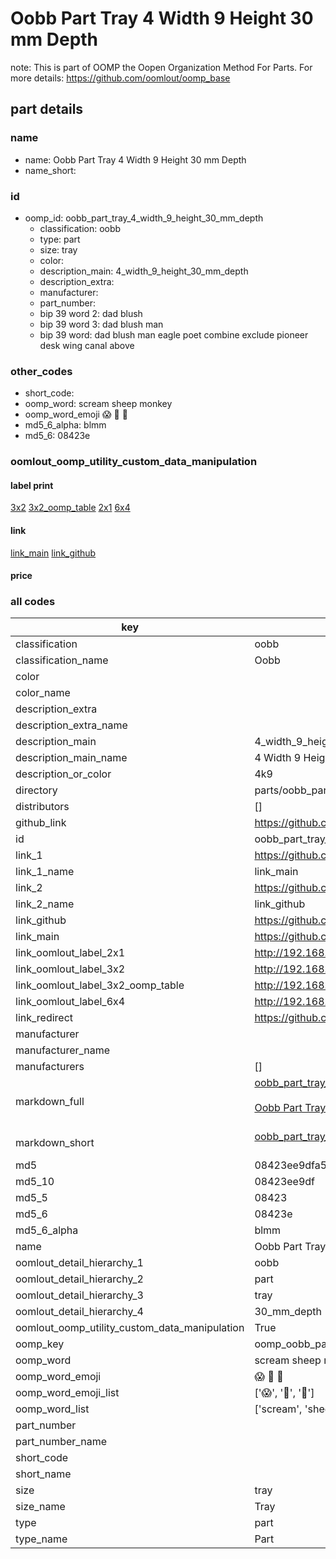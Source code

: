 # Oobb Part Tray 4 Width 9 Height 30 mm Depth  

note: This is part of OOMP the Oopen Organization Method For Parts. For more details: https://github.com/oomlout/oomp_base

##  part details
  







### name
* name: Oobb Part Tray 4 Width 9 Height 30 mm Depth
* name_short: 
### id
* oomp_id: oobb_part_tray_4_width_9_height_30_mm_depth
  * classification: oobb
  * type: part
  * size: tray
  * color: 
  * description_main: 4_width_9_height_30_mm_depth
  * description_extra: 
  * manufacturer: 
  * part_number: 
  * bip 39 word 2: dad blush
  * bip 39 word 3: dad blush man
  * bip 39 word: dad blush man eagle poet combine exclude pioneer desk wing canal above

### other_codes
* short_code: 
* oomp_word: scream sheep monkey
* oomp_word_emoji :scream: :sheep: :monkey:
* md5_6_alpha: blmm
* md5_6: 08423e






### oomlout_oomp_utility_custom_data_manipulation
#### label print
[3x2](http://192.168.1.245:1112/?label=oomp%20blmm)
[3x2_oomp_table](http://192.168.1.108:1112/?label=oomp%20blmm)
[2x1](http://192.168.1.242:1112/?label=oomp%20blmm)
[6x4](http://192.168.1.55:1112/?label=oomp%20blmm)    

#### link

[link_main](https://github.com/oomlout/oomlout_oomp_version_1_messy/tree/main/parts/oobb_part_tray_4_width_9_height_30_mm_depth) [link_github](https://github.com/oomlout/oomlout_oomp_version_1_messy/tree/main/parts/oobb_part_tray_4_width_9_height_30_mm_depth)                             

#### price







### all codes 
| key | value |  
| --- | --- |  
| classification | oobb |  
| classification_name | Oobb |  
| color |  |  
| color_name |  |  
| description_extra |  |  
| description_extra_name |  |  
| description_main | 4_width_9_height_30_mm_depth |  
| description_main_name | 4 Width 9 Height 30 mm Depth |  
| description_or_color | 4k9 |  
| directory | parts/oobb_part_tray_4_width_9_height_30_mm_depth |  
| distributors | [] |  
| github_link | https://github.com/oomlout/oomlout_oomp_part_src/tree/main/parts/oobb_part_tray_4_width_9_height_30_mm_depth |  
| id | oobb_part_tray_4_width_9_height_30_mm_depth |  
| link_1 | https://github.com/oomlout/oomlout_oomp_version_1_messy/tree/main/parts/oobb_part_tray_4_width_9_height_30_mm_depth |  
| link_1_name | link_main |  
| link_2 | https://github.com/oomlout/oomlout_oomp_version_1_messy/tree/main/parts/oobb_part_tray_4_width_9_height_30_mm_depth |  
| link_2_name | link_github |  
| link_github | https://github.com/oomlout/oomlout_oomp_version_1_messy/tree/main/parts/oobb_part_tray_4_width_9_height_30_mm_depth |  
| link_main | https://github.com/oomlout/oomlout_oomp_version_1_messy/tree/main/parts/oobb_part_tray_4_width_9_height_30_mm_depth |  
| link_oomlout_label_2x1 | http://192.168.1.242:1112/?label=oomp%20blmm |  
| link_oomlout_label_3x2 | http://192.168.1.245:1112/?label=oomp%20blmm |  
| link_oomlout_label_3x2_oomp_table | http://192.168.1.108:1112/?label=oomp%20blmm |  
| link_oomlout_label_6x4 | http://192.168.1.55:1112/?label=oomp%20blmm |  
| link_redirect | https://github.com/oomlout/oomlout_oomp_version_1_messy/tree/main/parts/oobb_part_tray_4_width_9_height_30_mm_depth |  
| manufacturer |  |  
| manufacturer_name |  |  
| manufacturers | [] |  
| markdown_full | [oobb_part_tray_4_width_9_height_30_mm_depth](none)<br>[](none)<br>[Oobb Part Tray 4 Width 9 Height 30 Mm Depth](none)<br><br> |  
| markdown_short | [oobb_part_tray_4_width_9_height_30_mm_depth](none)<br><br> |  
| md5 | 08423ee9dfa529dcb7d394510d8621b7 |  
| md5_10 | 08423ee9df |  
| md5_5 | 08423 |  
| md5_6 | 08423e |  
| md5_6_alpha | blmm |  
| name | Oobb Part Tray 4 Width 9 Height 30 mm Depth |  
| oomlout_detail_hierarchy_1 | oobb |  
| oomlout_detail_hierarchy_2 | part |  
| oomlout_detail_hierarchy_3 | tray |  
| oomlout_detail_hierarchy_4 | 30_mm_depth |  
| oomlout_oomp_utility_custom_data_manipulation | True |  
| oomp_key | oomp_oobb_part_tray_4_width_9_height_30_mm_depth |  
| oomp_word | scream sheep monkey |  
| oomp_word_emoji | :scream: :sheep: :monkey: |  
| oomp_word_emoji_list | [':scream:', ':sheep:', ':monkey:'] |  
| oomp_word_list | ['scream', 'sheep', 'monkey'] |  
| part_number |  |  
| part_number_name |  |  
| short_code |  |  
| short_name |  |  
| size | tray |  
| size_name | Tray |  
| type | part |  
| type_name | Part |  
